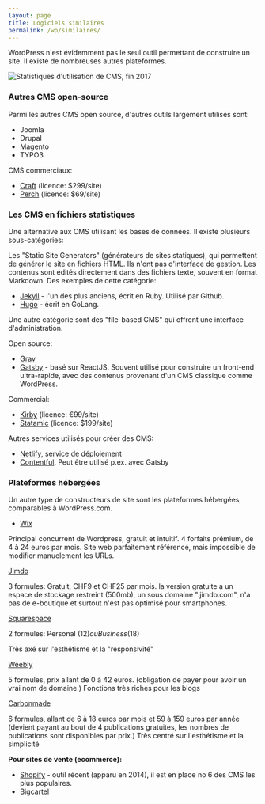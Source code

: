 ```yaml
---
layout: page
title: Logiciels similaires
permalink: /wp/similaires/
---
```


WordPress n'est évidemment pas le seul outil permettant de construire un site. Il existe de nombreuses autres plateformes.

![Statistiques d'utilisation de CMS, fin 2017](/cours-wp/img/wordpress-usage-2017.png)

### Autres CMS open-source

Parmi les autres CMS open source, d'autres outils largement utilisés sont: 

* Joomla
* Drupal
* Magento
* TYPO3

CMS commerciaux:
* [Craft](https://craftcms.com/) (licence: $299/site)
* [Perch](https://grabaperch.com/) (licence: $69/site)

### Les CMS en fichiers statistiques

Une alternative aux CMS utilisant les bases de données. Il existe plusieurs sous-catégories:

Les "Static Site Generators" (générateurs de sites statiques), qui permettent de générer le site en fichiers HTML. Ils n'ont pas d'interface de gestion. Les contenus sont édités directement dans des fichiers texte, souvent en format Markdown. Des exemples de cette catégorie:

* [Jekyll](https://jekyllrb.com/) - l'un des plus anciens, écrit en Ruby. Utilisé par Github.
* [Hugo](https://gohugo.io/) - écrit en GoLang.

Une autre catégorie sont des "file-based CMS" qui offrent une interface d'administration.

Open source:
* [Grav](https://getgrav.org/)
* [Gatsby](https://www.gatsbyjs.org/) - basé sur ReactJS. Souvent utilisé pour construire un front-end ultra-rapide, avec des contenus provenant d'un CMS classique comme WordPress. 

Commercial: 
* [Kirby](https://getkirby.com/) (licence: €99/site)
* [Statamic](https://statamic.com/) (licence: $199/site)

Autres services utilisés pour créer des CMS:
* [Netlify](https://www.netlify.com/), service de déploiement
* [Contentful](https://www.contentful.com/). Peut être utilisé p.ex. avec Gatsby

### Plateformes hébergées

Un autre type de constructeurs de site sont les plateformes hébergées, comparables à WordPress.com.

* [Wix](https://fr.wix.com/)

Principal concurrent de Wordpress, gratuit et intuitif.
4 forfaits prémium, de 4 à 24 euros par mois. Site web parfaitement référencé, mais impossible de modifier manuelement les URLs. 

[Jimdo](https://fr.jimdo.com/)

3 formules: Gratuit, CHF9 et CHF25 par mois.
la version gratuite a un espace de stockage restreint (500mb), un sous domaine ".jimdo.com", n'a pas de e-boutique et surtout n'est pas optimisé pour smartphones.

[Squarespace](http://www.sqaurespace.com/) 

2 formules: Personal ($12) ou Business ($18)

Très axé sur l'esthétisme et la "responsivité"

[Weebly](https://www.weebly.com/)

5 formules, prix allant de 0 à 42 euros. (obligation de payer pour avoir un vrai nom de domaine.)
Fonctions très riches pour les blogs

[Carbonmade](http://carbonmade.com)

6 formules, allant de 6 à 18 euros par mois et 59 à 159 euros par année (devient payant au bout de 4 publications gratuites, les nombres de publications sont disponibles par prix.)
Très centré sur l'esthétisme et la simplicité

**Pour sites de vente (ecommerce):**
* [Shopify](https://www.shopify.com/) - outil récent (apparu en 2014), il est en place no 6 des CMS les plus populaires.
* [Bigcartel](https://www.bigcartel.com/)



